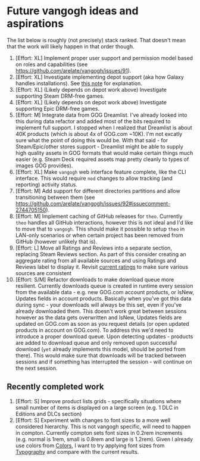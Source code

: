 # Future vangogh ideas and aspirations

The list below is roughly (not precisely) stack ranked. That doesn't mean that the work will likely happen in that order though.

1. [Effort: XL] Implement proper user support and permission model based on roles and capabilities (see https://github.com/arelate/vangogh/issues/91).
2. [Effort: XL] Investigate implementing depot support (aka how Galaxy handles installations). See [this note](https://github.com/arelate/theo?tab=readme-ov-file#vangogh-technical-decisions-and-resulting-theo-behaviors) for explanation.
3. [Effort: XL] (Likely depends on depot work above) Investigate supporting Steam DRM-free games.
4. [Effort: XL] (Likely depends on depot work above) Investigate supporting Epic DRM-free games.
5. [Effort: M] Integrate data from GOG Dreamlist. I've already looked into this during data refactor and added most of the bits required to implement full support. I stopped when I realized that Dreamlist is about 40K products (which is about 4x of GOG.com ~10K). I'm not excatly sure what the point of doing this would be. With that said - for Steam/Epic/other stores support - Dreamlist might be able to supply high quality assets in GOG formats that would make certain things much easier (e.g. Steam Deck required assets map pretty cleanly to types of images GOG provides).
6. [Effort: XL] Make `vangogh` web interface feature complete, like the CLI interface. This would require `nod` changes to allow tracking (and reporting) activity status.
7. [Effort: M] Add support for different directories partitions and allow transitioning between them (see https://github.com/arelate/vangogh/issues/92#issuecomment-2744705150).
8. [Effort: M] Implement caching of GitHub releases for `theo`. Currently `theo` handles all GitHub interactions, however this is not ideal and I'd like to move that to `vangogh`. This should make it possible to setup `theo` in LAN-only scenarios or when certain project has been removed from GitHub (however unlikely that is).
9. [Effort: L] Move all Ratings and Reviews into a separate section, replacing Steam Reviews section. As part of this consider creating an aggregate rating from all available sources and using Ratings and Reviews label to display it. Revisit [current ratings](https://github.com/arelate/vangogh/blob/b47c30a72035ed653d443f06d46562dad4ed23a4/rest/compton_fragments/product_properties.go#L320) to make sure various sources are consistent
10. [Effort: S/M] Refactor downloads to make download queue more resilient. Currently downloads queue is created in runtime every session from the available data - e.g. new GOG.com account products, or IsNew, Updates fields in account products. Basically when you've got this data during sync - your downloads will always be this set, even if you've already downloaded them. This doesn't work great between sessions however as the data gets overwritten and IsNew, Updates fields are updated on GOG.com as soon as you request details (or open updated products in account on GOG.com). To address this we'd need to introduce a proper download queue. Upon detecting updates - products are added to download queue and only removed upon successful download (`yet` already implements this model, should be ported from there). This would make sure that downloads will be tracked between sessions and if something has interrupted the session - will continue on the next session.

## Recently completed work

1. [Effort: S] Improve product lists grids - specifically situations where small number of items is displayed on a large screen (e.g. 1 DLC in Editions and DLCs section)
2. [Effort: S] Experiment with changes to font sizes to a more well considered hierarchy. This is not vangogh specific, will need to happen in compton. Currently compton sets font sizes in 0.2rem increments (e.g. normal is 1rem, small is 0.8rem and large is 1.2rem). Given I already use colors from [Colors](https://developer.apple.com/design/human-interface-guidelines/color#Specifications), I want to try applying font sizes from [Typography](https://developer.apple.com/design/human-interface-guidelines/typography#Specifications) and compare with the current results.